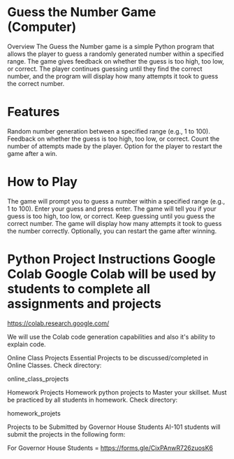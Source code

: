 # Guess the Number Game (Computer)
Overview
The Guess the Number game is a simple Python program that allows the player to guess a randomly generated number within a specified range. The game gives feedback on whether the guess is too high, too low, or correct. The player continues guessing until they find the correct number, and the program will display how many attempts it took to guess the correct number.

# Features
Random number generation between a specified range (e.g., 1 to 100).
Feedback on whether the guess is too high, too low, or correct.
Count the number of attempts made by the player.
Option for the player to restart the game after a win.

# How to Play
The game will prompt you to guess a number within a specified range (e.g., 1 to 100).
Enter your guess and press enter.
The game will tell you if your guess is too high, too low, or correct.
Keep guessing until you guess the correct number.
The game will display how many attempts it took to guess the number correctly.
Optionally, you can restart the game after winning.

# Python Project Instructions Google Colab Google Colab will be used by students to complete all assignments and projects

https://colab.research.google.com/

We will use the Colab code generation capabilities and also it's ability to explain code.

Online Class Projects Essential Projects to be discussed/completed in Online Classes. Check directory:

online_class_projects

Homework Projects Homework python projects to Master your skillset. Must be practiced by all students in homework. Check directory:

homework_projets

Projects to be Submitted by Governor House Students AI-101 students will submit the projects in the following form:

For Governor House Students = https://forms.gle/CixPAnwR726zuosK6
